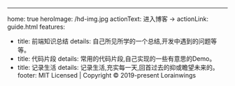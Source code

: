 ---

home: true
heroImage: /hd-img.jpg
actionText: 进入博客 →
actionLink: guide.html
features:

- title: 前端知识总结
  details: 自己所见所学的一个总结,开发中遇到的问题等等。
- title: 代码片段
  details: 常用的代码片段,自己实现的一些有意思的Demo。
- title: 记录生活
  details: 记录生活,充实每一天,回首过去的抑或瞻望未来的。
  footer: MIT Licensed | Copyright © 2019-present Lorainwings
